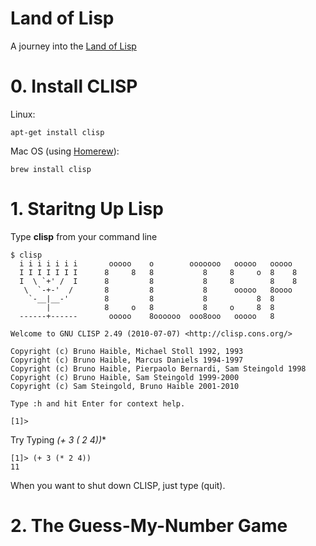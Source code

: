 # Land of Lisp

A journey into the [Land of Lisp](landoflisp.com)

# 0. Install CLISP

Linux:

	apt-get install clisp

Mac OS (using [Homerew](homebrew.com)):

	brew install clisp

# 1. Staritng Up Lisp

Type **clisp** from your command line

	$ clisp
	  i i i i i i i       ooooo    o        ooooooo   ooooo   ooooo
	  I I I I I I I      8     8   8           8     8     o  8    8
	  I  \ `+' /  I      8         8           8     8        8    8
	   \  `-+-'  /       8         8           8      ooooo   8oooo
	    `-__|__-'        8         8           8           8  8
	        |            8     o   8           8     o     8  8
	  ------+------       ooooo    8oooooo  ooo8ooo   ooooo   8

	Welcome to GNU CLISP 2.49 (2010-07-07) <http://clisp.cons.org/>

	Copyright (c) Bruno Haible, Michael Stoll 1992, 1993
	Copyright (c) Bruno Haible, Marcus Daniels 1994-1997
	Copyright (c) Bruno Haible, Pierpaolo Bernardi, Sam Steingold 1998
	Copyright (c) Bruno Haible, Sam Steingold 1999-2000
	Copyright (c) Sam Steingold, Bruno Haible 2001-2010

	Type :h and hit Enter for context help.

	[1]>

Try Typing **(+ 3 (* 2 4))**

	[1]> (+ 3 (* 2 4)) 
	11

When you want to shut down CLISP, just type (quit).

# 2. The Guess-My-Number Game

